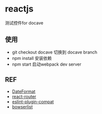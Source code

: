 # reactjs
测试控件for docave

## 使用
- git checkout docave 切换到 docave branch
- npm install 安装依赖
- npm start  启动webpack dev server

## REF
- [DateFormat](http://www.bitscn.com/school/Javascript/201610/751698.html)
- [react-router](https://reacttraining.com/react-router/web/example/basic)
- [eslint-plugin-compat](https://github.com/amilajack/eslint-plugin-compat)
- [bowserlist](https://github.com/ai/browserslist)
